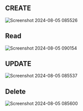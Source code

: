 ## CREATE
![Screenshot 2024-08-05 085526](https://github.com/user-attachments/assets/bf5bb595-ce53-4a47-a431-8764b246ef01)

## Read
![Screenshot 2024-08-05 090154](https://github.com/user-attachments/assets/cb16a3a7-d26f-495f-aff3-7f3e71e6a20d)

## UPDATE 
![Screenshot 2024-08-05 085537](https://github.com/user-attachments/assets/bcc5541c-7e3f-49d6-86f1-84d8d47bcb90)

## Delete
![Screenshot 2024-08-05 085600](https://github.com/user-attachments/assets/d05b4b4b-e043-40ce-b794-1d7489cb4e03)

